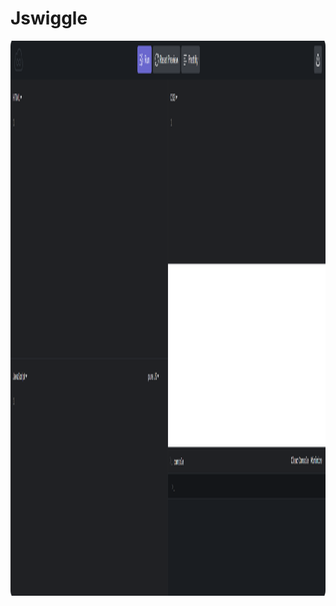 # Jswiggle

<p align="center">
    <img src="https://raw.githubusercontent.com/henrhie/jswiggle/master/img/main.png" height="888" width="1920">
  </a>
</p>
